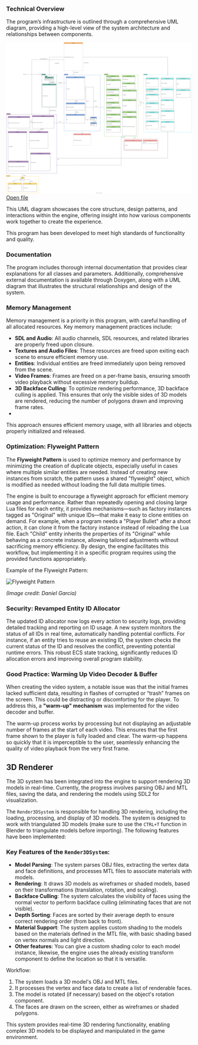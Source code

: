 ### Technical Overview

The program’s infrastructure is outlined through a comprehensive UML diagram, providing a high-level view of the system architecture and relationships between components.

![UML Architecture](../artifacts/Engine_UML.svg)
[Open file](../artifacts/Engine_UML.svg)


This UML diagram showcases the core structure, design patterns, and interactions within the engine, offering insight into how various components work together to create the experience.

This program has been developed to meet high standards of functionality and quality.

### Documentation

The program includes thorough internal documentation that provides clear explanations for all classes and parameters. Additionally, comprehensive external documentation is available through Doxygen, along with a UML diagram that illustrates the structural relationships and design of the system.

### Memory Management

Memory management is a priority in this program, with careful handling of all allocated resources. Key memory management practices include:

- **SDL and Audio**: All audio channels, SDL resources, and related libraries are properly freed upon closure.
- **Textures and Audio Files**: These resources are freed upon exiting each scene to ensure efficient memory use.
- **Entities**: Individual entities are freed immediately upon being removed from the scene.
- **Video Frames**: Frames are freed on a per-frame basis, ensuring smooth video playback without excessive memory buildup.
- **3D Backface Culling**: To optimize rendering performance, 3D backface culling is applied. This ensures that only the visible sides of 3D models are rendered, reducing the number of polygons drawn and improving frame rates.
- 
This approach ensures efficient memory usage, with all libraries and objects properly initialized and released.

### Optimization: Flyweight Pattern

The **Flyweight Pattern** is used to optimize memory and performance by minimizing the creation of duplicate objects, especially useful in cases where multiple similar entities are needed. Instead of creating new instances from scratch, the pattern uses a shared "flyweight" object, which is modified as needed without loading the full data multiple times.

The engine is built to encourage a flyweight approach for efficient memory usage and performance. Rather than repeatedly opening and closing large Lua files for each entity, it provides mechanisms—such as factory instances tagged as "Original" with unique IDs—that make it easy to clone entities on demand. For example, when a program needs a "Player Bullet" after a shoot action, it can clone it from the factory instance instead of reloading the Lua file. Each "Child" entity inherits the properties of its "Original" while behaving as a concrete instance, allowing tailored adjustments without sacrificing memory efficiency. By design, the engine facilitates this workflow, but implementing it in a specific program requires using the provided functions appropriately.

Example of the Flyweight Pattern:

![Flyweight Pattern](https://danielggarcia.wordpress.com/wp-content/uploads/2014/03/032414_2059_patronesest1.png?w=584)

*(Image credit: Daniel Garcia)*

### Security: Revamped Entity ID Allocator

The updated ID allocator now logs every action to security logs, providing detailed tracking and reporting on ID usage. A new system monitors the status of all IDs in real time, automatically handling potential conflicts. For instance, if an entity tries to reuse an existing ID, the system checks the current status of the ID and resolves the conflict, preventing potential runtime errors. This robust ECS state tracking, significantly reduces ID allocation errors and improving overall program stability.

### Good Practice: Warming Up Video Decoder & Buffer

When creating the video system, a notable issue was that the initial frames lacked sufficient data, resulting in flashes of corrupted or “trash” frames on the screen. This could be distracting or discomforting for the player. To address this, a **"warm-up" mechanism** was implemented for the video decoder and buffer.

The warm-up process works by processing but not displaying an adjustable number of frames at the start of each video. This ensures that the first frame shown to the player is fully loaded and clear. The warm-up happens so quickly that it is imperceptible to the user, seamlessly enhancing the quality of video playback from the very first frame.

## 3D Renderer

The 3D system has been integrated into the engine to support rendering 3D models in real-time. Currently, the progress involves parsing OBJ and MTL files, saving the data, and rendering the models using SDL2 for visualization.

The `Render3DSystem` is responsible for handling 3D rendering, including the loading, processing, and display of 3D models. The system is designed to work with triangulated 3D models (make sure to use the `CTRL+T` function in Blender to triangulate models before importing). The following features have been implemented:

### Key Features of the `Render3DSystem`:
- **Model Parsing**: The system parses OBJ files, extracting the vertex data and face definitions, and processes MTL files to associate materials with models.
- **Rendering**: It draws 3D models as wireframes or shaded models, based on their transformations (translation, rotation, and scaling).
- **Backface Culling**: The system calculates the visibility of faces using the normal vector to perform backface culling (eliminating faces that are not visible).
- **Depth Sorting**: Faces are sorted by their average depth to ensure correct rendering order (from back to front).
- **Material Support**: The system applies custom shading to the models based on the materials defined in the MTL file, with basic shading based on vertex normals and light direction.
- **Other features**: You can give a custom shading color to each model instance, likewise, the engine uses the already existing transform component to define the location so that it is versatile.

Workflow:
1. The system loads a 3D model's OBJ and MTL files.
2. It processes the vertex and face data to create a list of renderable faces.
3. The model is rotated (if necessary) based on the object's rotation component.
4. The faces are drawn on the screen, either as wireframes or shaded polygons.

This system provides real-time 3D rendering functionality, enabling complex 3D models to be displayed and manipulated in the game environment.